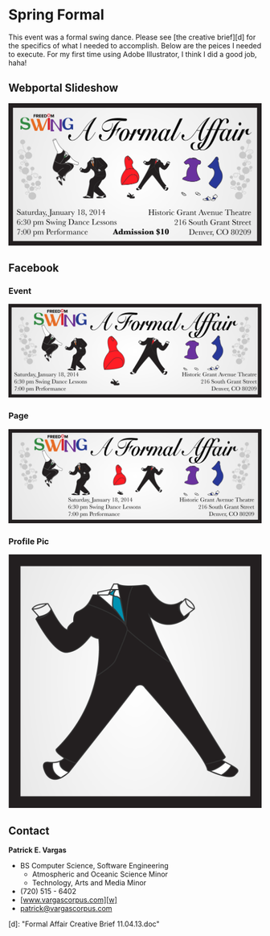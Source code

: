 Spring Formal
=============

This event was a formal swing dance. Please see [the creative brief][d] for the specifics of what I needed to accomplish. Below are the peices I needed to execute. For my first time using Adobe Illustrator, I think I did a good job, haha!

Webportal Slideshow
-------------------

![Web feature graphic](web-feature.png)

Facebook
--------

### Event ###
![Facebook event cover graphic](facebook-event.png)

### Page ###
![Facebook page cover graphic](facebook-cover.png)

### Profile Pic ###
![Facebook page profile graphic](web-square-textless-suit01.png)

Contact
-------

**Patrick E. Vargas**

*  BS Computer Science, Software Engineering  
   *  Atmospheric and Oceanic Science Minor  
   *  Technology, Arts and Media Minor  
*  (720) 515 - 6402  
*  [www.vargascorpus.com][w]  
*  [patrick@vargascorpus.com][e]  

  [w]: http://www.vargascorpus.com/
  [e]: mailto:patrick@vargascorpus.com
  [d]: "Formal Affair Creative Brief 11.04.13.doc"
